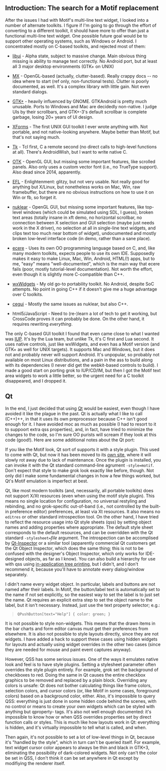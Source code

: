 Introduction:  The search for a Motif replacement
-------------------------------------------------

After the issues I had with Motif's multi-line text widget, I looked
into a number of alternate toolkits.  I figure if I'm going to go
through the effort of converting to a different toolkit, it should
have more to offer than just a functional multi-line text widget.  One
possible future goal would be to support other operating systems, such
as Windows or Android.  I concentrated mostly on C-based toolkits, and
rejected most of them:

  - [libui](https://github.com/andlabs/libui) - Alpha state, subject
    to massive change.  Main obvious thing missing is ability to
    manage text correctly.  No Android port, but at least all 3
    major desktop environments (GTK+ on UNIX)

  - [MX](https://github.com/clutter-project/mx) - OpenGL-based
    (actually, clutter-based).  Really crappy docs -- no idea
    where to start (ref only, non-functional tests).  Clutter is
    poorly documented, as well.  It's a complex library with
    little gain. Not even standard dialogs.

  - [GTK+](https://www.gtk.org/) - heavily influenced by GNOME. 
    GTKAndroid is pretty much unusable.  Ports to Windows and Mac
    are decidedly non-native. I judge UIs by their scrollbars, and
    GTK+-3's default scrollbar is complete garbage, losing 20+
    years of UI design.

  - [XForms](http://xforms-toolkit.org/) - The first UNIX GUI
    toolkit I ever wrote anything with. Not portable, and not
    native-looking anywhere.  Maybe better than Motif, but that's
    not saying much.

  - [Tk](https://www.tcl.tk/) - Tcl first, C a remote second (no
    direct calls to high-level functions at all).  There's
    AndroidWish, but I want to write native C.

  - [OTK](https://sourceforge.net/projects/otk/) - OpenGL GUI, but
    missing some important features, like scrolled panels.  Also
    only uses a custom vector font (i.e., no TrueType support).
    Also dead since 2014, apparently.

  - [EFL](https://www.enlightenment.org/about-efl) - Enlightenment:
    glitzy, but not very usable.  Not really good for anything but
    X/Linux, but nonetheless works on Mac, Win, raw framebuffer,
    but there are no obvious instructions on how to use it on Win
    or fb, so forget it.

  - [nuklear](https://github.com/vurtun/nuklear) - OpenGL GUI, but
    missing some important features, like top-level windows (which
    could be simulated using SDL, I guess), broken text areas
    (totally insane in xft demo, no horizontal scrollbar, no
    connection between X selection and GUI selection (maybe just
    needs work in the X driver), no selection at all in
    single-line text widgets, and clips text too much near bottom
    of widget), undocumented and mostly broken low-level interface
    code (in demo, rather than a sane place).

  - [ecere](http://ecere.org/) - Uses its own OO programming
    language based on C, and, like many modern toolkits, expects
    people to use its own IDE. Supposedly makes it easy to make
    Linux, Mac, Win, Android, HTML(!) apps, but to me, "easy"
    means "well-documented", which is the main way that ecere
    fails (poor, mostly tutorial-level documentation).  Not worth
    the effort, even though it is slightly more C-compatible than C++.

  - [wxWidgets](https://wxwidgets.org/) - My old go-to portability
    toolkit.  No Android, despite SoC attempts.  No point in going
    C++ if it doesn't give me a huge advantage over C toolkits.

  - [cegui](http://cegui.org.uk/) - Mostly the same issues as
    nuklear, but also C++.

  - html5/JavaScript - Need to (re-)learn a lot of tech to get it
    working, but CrossCode proves it can probably be done.  On the
    other hand, it requires rewriting *everything*.

The only C-based GUI toolkit I found that even came close to what I
wanted was [IUP](http://www.tecgraf.puc-rio.br/iup/).  It's by the Lua
team, but unlike Tk, it's C first and Lua second.  It uses native
controls, just like wxWidgets, and even has a Motif version (and GTK+
as well for UNIX targets).  It supports Mac and Windows, but it does
not and probably never will support Android.  It's unpopular, so
probably not available on most Linux distributions, and a pain in the
ass to build along with its dependencies (I never did get the
webkit-based controls to build).  I made a good start on porting grok
to IUP/CD/IM, but then I got the Motif text area widgets to work a
little better, so the urgent need for a C toolkit disappeared, and I
dropped it.

Qt
--

In the end, I just decided that using [Qt](https://qt.io/) would be
easiest, even though I have avoided it like the plague in the past. 
Qt is actually what I like to call (C++)++, in that it uses its own
preprocessor because C++ isn't good enough for it.  I have avoided moc
as much as possible (I had to resort to it to suppoort extra qss
properties), and, in fact, have tried to minimize the changes to the
code, so I'm sure OO purists will scream if they look at this code
(good!).  Here are some additional notes about the Qt port:

If you like the Motif look, Qt sort of supports it with a style
plugin.  This used to come with Qt, but now it has been moved to its
[own site](https://github.com/qt/qtstyleplugins.git), where it will
slowly rot away due to lack of maintenance.  Once the plugin is
installed, you can invoke it with the Qt standard command-line
agrument `-style=motif`.  Don't expect that style to make grok look
exactly like before, though.  Not only did I make some fundamental
changes in how a few things worked, but Qt's Motif emulation is
imperfect at best.

Qt, like most modern toolkits (and, necessarily, all portable
toolkits) does not support X/Xt resources (even when using the motif
style plugin).  This means no single location for configuration, no
universal restyling and rebinding, and no grok-specific out-of-band
(i.e., not controlled by the built-in preference editor) preferences,
at least via Xt resources.  It also means no `editres` or other
standard introspection tool.  On the other hand, I have tried to
reflect the resource usage into Qt style sheets (qss) by setting
object names and adding properties where appropriate. The default
style sheet corresponds to the default resources, and can be
overridden with the Qt standard `-stylesheet=`*file* argument.  The
introspection can be accomplised by
[Qt-Inspector](https://github.com/robertknight/Qt-Inspector.git) or a
similar tool (apparently commercial Qt customers get the Qt Object
Inspector, which does the same thing; this is not to be confused with
the designer's Object Inspector, which only works for IDE-designed
objects, as far as I know).  You can also build a hierarchy for use
with qss using [in-application tree
printing](https://brendanwhitfield.wordpress.com/2016/06/09/inspecting-qts-object-hierarchy/),
but I didn't, and I don't recommend it, because you'll have to
annotate every dialog/window separately.

I didn't name every widget object.  In particular, labels and buttons
are not named after their labels.  In Motif, the button/label text is
automatically set to the name if not set explicitly, so the easiest
way to set the label is to just set the name.  Qt requires an explicit
extra step to set the object name to the label, but it isn't
necessary.  Instead, just use the text property selector; e.g.:

>     QPushButton[text="Help"] { color: green; }

It is not possible to style non-widgets.  This means that the drawn
items in the bar charts and form editor canvas must get their
preferences from elsewhere.  It is also not possible to style layouts
directly, since they are not widgets.  I have added a hack to support
these cases using hidden widgets for layouts and actually using widget
overrides in the other two cases (since they are needed for mouse and
paint event captures anyway).

However, QSS has some serious issues.  One of the ways it emulates
native look and feel is to have style plugins.  Setting a stylesheet
parameter often overrides the style plugin entirely.  For example,
grok set the background of checkboxes to red.  Doing the same in Qt
causes the entire checkbox graphics to be removed and replaced by a
plain block.  Overriding any colors is unsafe: Qt does not bother
calculating things like frame colors, selection colors, and cursor
colors (or, like Motif in some cases, foreground colors) based on a
background color, either.  Also, it's impossible to query QSS:
everything is just done in some hidden code behind the scenes, with no
control or means to create your own widgets which can be styled with
anything but qproperty- tags.  It's also not well enough documented:
it's impossible to know how or when QSS overrides properties set by
direct function calls or styles.  This is much like how layouts work
in Qt: everything is hidden, and it's virtually impossible to tell
what is called, and when.

Then again, it's not possible to set a lot of low-level things in Qt,
because it's "handled by the style", which in turn can't be queried
itself.  For example, text widget cursor color appears to always be
thin and black in GTK+3, eliminating the possibility of dark-colored
widgets.  Not only can't the color be set in QSS, I don't think it can
be set anywhere in Qt except by modifiying the renderer itself.


